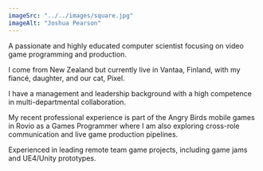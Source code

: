 ```yaml
---
imageSrc: "../../images/square.jpg"
imageAlt: "Joshua Pearson"
---
```


A passionate and highly educated computer scientist focusing on video game programming and production.

I come from New Zealand but currently live in Vantaa, Finland, with my fiancé, daughter, and our cat, Pixel.

I have a management and leadership background with a high competence in multi-departmental collaboration.

My recent professional experience is part of the Angry Birds mobile games in Rovio as a Games Programmer where I am also exploring cross-role communication and live game production pipelines.

Experienced in leading remote team game projects, including game jams and UE4/Unity prototypes.


